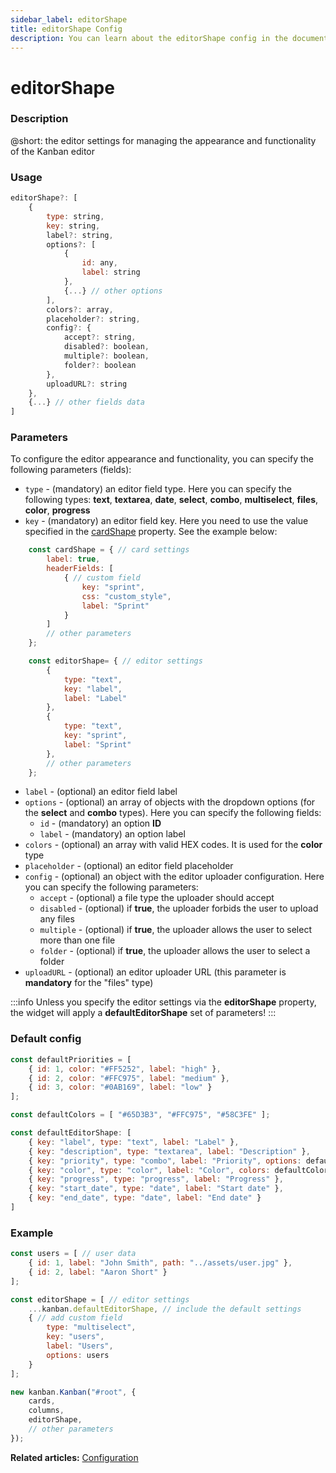 ```yaml
---
sidebar_label: editorShape
title: editorShape Config
description: You can learn about the editorShape config in the documentation of the DHTMLX JavaScript Kanban library. Browse developer guides and API reference, try out code examples and live demos, and download a free 30-day evaluation version of DHTMLX Kanban.
---
```


# editorShape

### Description

@short: the editor settings for managing the appearance and functionality of the Kanban editor

### Usage

~~~jsx {}
editorShape?: [
	{
		type: string,
		key: string,
		label?: string,
		options?: [
			{
				id: any,
				label: string
			},
			{...} // other options
		],
		colors?: array,
		placeholder?: string,
		config?: {
			accept?: string,
			disabled?: boolean,
			multiple?: boolean,
			folder?: boolean
		},
		uploadURL?: string
	},
	{...} // other fields data
]
~~~

### Parameters

To configure the editor appearance and functionality, you can specify the following parameters (fields):

- `type` - (mandatory) an editor field type. Here you can specify the following types: **text**, **textarea**, **date**, **select**, **combo**, **multiselect**, **files**, **color**, **progress** 
- `key` - (mandatory) an editor field key. Here you need to use the value specified in the [cardShape](../js_kanban_cardshape_config) property. See the example below:

~~~js {2,5,16,21}
	const cardShape = { // card settings
		label: true,
		headerFields: [
			{ // custom field
				key: "sprint",
				css: "custom_style",
				label: "Sprint"
			}
		]
		// other parameters
	};

	const editorShape= { // editor settings
		{
			type: "text",
			key: "label",
			label: "Label"
		},
		{
			type: "text",
			key: "sprint",
			label: "Sprint"
		},
		// other parameters
	};
~~~

- `label` - (optional) an editor field label
- `options` - (optional) an array of objects with the dropdown options (for the **select** and **combo** types). Here you can specify the following fields:
	- `id` - (mandatory) an option **ID** 
	- `label` - (mandatory) an option label 
- `colors` - (optional) an array with valid HEX codes. It is used for the **color** type
- `placeholder` - (optional) an editor field placeholder
- `config` - (optional) an object with the editor uploader configuration. Here you can specify the following parameters:
	- `accept` - (optional) a file type the uploader should accept
	- `disabled` - (optional) if **true**, the uploader forbids the user to upload any files
	- `multiple` - (optional) if **true**, the uploader allows the user to select more than one file
	- `folder` - (optional) if **true**, the uploader allows the user to select a folder
- `uploadURL` - (optional) an editor uploader URL (this parameter is **mandatory** for the "files" type)

:::info
Unless you specify the editor settings via the **editorShape** property, the widget will apply a **defaultEditorShape** set of parameters!
:::

### Default config

~~~jsx {}
const defaultPriorities = [
	{ id: 1, color: "#FF5252", label: "high" },
	{ id: 2, color: "#FFC975", label: "medium" },
	{ id: 3, color: "#0AB169", label: "low" }
];

const defaultColors = [ "#65D3B3", "#FFC975", "#58C3FE" ];

const defaultEditorShape: [
	{ key: "label", type: "text", label: "Label" },
	{ key: "description", type: "textarea", label: "Description" },
	{ key: "priority", type: "combo", label: "Priority", options: defaultPriorities },
	{ key: "color", type: "color", label: "Color", colors: defaultColors },
	{ key: "progress", type: "progress", label: "Progress" },
	{ key: "start_date", type: "date", label: "Start date" },
	{ key: "end_date", type: "date", label: "End date" }
]
~~~

### Example

~~~jsx {6-14,19}
const users = [ // user data
	{ id: 1, label: "John Smith", path: "../assets/user.jpg" },
	{ id: 2, label: "Aaron Short" }
];

const editorShape = [ // editor settings
	...kanban.defaultEditorShape, // include the default settings
	{ // add custom field
		type: "multiselect",
		key: "users",
		label: "Users",
		options: users
	}
];

new kanban.Kanban("#root", {
	cards,
	columns,
	editorShape,
	// other parameters
});
~~~

**Related articles:** [Configuration](../../../guides/configuration#editor)
